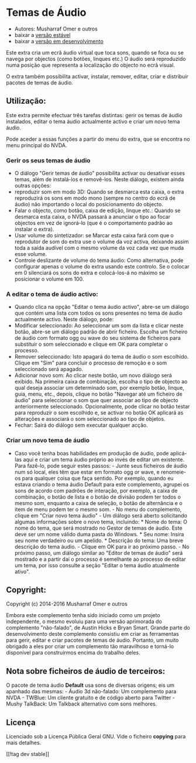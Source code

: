 # Temas de Áudio #

*   Autores: Musharraf Omer e outros
*   baixar a [versão estável][1]
*   baixar a [versão em desenvolvimento][2]

Este extra cria um ecrã áudio virtual que toca sons, quando se foca ou se
navega por objectos (como botões, linques etc.) O áudio será reproduzido
numa posição que representa a localização do objecto no ecrã visual.

O extra também possibilita activar, instalar, remover, editar, criar e
distribuir pacotes de temas de áudio.

## Utilização:

Este extra permite efectuar três tarefas distintas: gerir os temas de áudio
instalados, editar o tema áudio actualmente activo e criar um novo tema
áudio.

Pode aceder a essas funções a partir do menu do extra, que se encontra no
menu principal do NVDA.

### Gerir os seus temas de áudio

- O diálogo "Gerir temas de áudio" possibilita activar ou desativar esses
  temas, além de instalá-los e removê-los.
Neste diálogo, existem ainda outras opções: 
 - reproduzir som em modo 3D: Quando se desmarca esta caixa, o extra reproduzirá os sons em modo mono (sempre no centro do ecrã de áudio) não importando o local do posicionamento do objecto.
 - Falar o objecto, como botão, caixa de edição, linque etc.: Quando se desmarca esta caixa, o NVDA passará a anunciar o tipo ao focar objectos em vez de ignorá-lo (que é o comportamento padrão ao instalar o extra).
 - Usar volume do sintetizador: se Marcar esta caixa fará com que o reprodutor de som do extra use o volume da voz activa, deixando assim toda a saída audível com o mesmo volume da voz cada vez que muda esse volume.
 - Controle deslizante de volume do tema áudio: Como alternativa, pode configurar apenas o volume do extra usando este controlo. Se o colocar em 0 silenciará os sons do extra e colocá-los-á no máximo se posicionar o volume em 100.

### A editar o tema de áudio activo:

- Quando clica na opção "Editar o tema áudio activo", abre-se um diálogo que
  contém uma lista com todos os sons presentes no tema de áudio actualmente
  activo. Neste diálogo, pode:
- Modificar seleccionado: Ao seleccionar um som da lista e clicar neste
  botão, abre-se um diálogo padrão de abrir ficheiro. Escolha um ficheiro de
  áudio com formato ogg ou wave do seu sistema de ficheiros para substituir
  o som seleccionado e clique em OK para completar o processo.
- Remover seleccionado: Isto apagará do tema de áudio o som
  escolhido. Clique em "Sim" para concluir o processo de remoção e o som
  seleccionado será apagado.
- Adicionar novo som: Ao clicar neste botão, um novo diálogo será exibido. Na primeira caixa de combinação, escolha o tipo de objecto ao qual deseja associar um determinado som, por exemplo botão, linque, guia, menu, etc., depois, clique no botão "Navegar até um ficheiro de áudio" para seleccionar o som que quer associar ao tipo de objecto anteriormente seleccionado. Opcionalmente, pode clicar no botão testar para reproduzir o som escolhido e, se activar  no botão OK aplicará as alterações e associará o som seleccionado ao tipo de objetos.
- Fechar: Sairá do diálogo sem executar qualquer acção.

### Criar um novo tema de áudio

- Caso você tenha boas habilidades em produção de áudio, pode aplicá-las
aqui e criar um tema áudio próprio ao invés de editar um existente. Para
fazê-lo, pode seguir estes passos:  - Junte seus ficheiros de áudio num só
local, eles têm que estar em formato ogg or wave, e renomeie-os para
qualquer coisa que faça sentido. Por exemplo, quando eu estava criando o
tema áudio Default para este complemento, agrupei os sons de acordo com
padrões de interação, por exemplo, a caixa de combinação, o botão de lista e
o botão de divisão podem ter todos o mesmo som, enquanto a caixa de seleção,
o botão de alternância e o item de menu podem ter o mesmo som.  - No menu do
complemento, clique em "Criar novo tema áudio" - Um diálogo será aberto
solicitando algumas informações sobre o novo tema, incluindo: *	Nome do
tema: O nome do tema, que será mostrado no Gestor de temas de áudio. Este
deve ser um nome válido duma pasta do Windows.  *	Seu nome: Insira seu nome
verdadeiro ou um apelido.  *	Descrição do tema: Uma breve descrição do tema
áudio.  - Clique em OK para ir ao próximo passo.  - No próximo passo, um
diálogo similar ao "Editor de temas de áudio" será mostrado e a partir daí o
processo é semelhante ao processo de editar um tema, por isso consulte a
seção "Editar o tema áudio atualmente ativo".

## Copyright:

Copyright (c) 2014-2016 Musharraf Omer e outros

Embora este complemento tenha sido iniciado como um projeto independente, o
mesmo evoluiu para uma versão aprimorada do complemento "não-falado", de
Austin Hicks e Bryan Smart. Grande parte do desenvolvimento deste
complemento consistiu em criar as ferramentas para gerir, editar e criar
pacotes de temas de áudio. Portanto, um muito obrigado a eles por criar um
complemento tão maravilhoso e torná-lo disponível para construirmos encima
do trabalho deles.

## Nota sobre ficheiros de áudio de terceiros:

O pacote de tema áudio **Default** usa sons de diversas origens; eis um
apanhado das mesmas: - Áudio 3d não-falado: Um complemento para NVDA -
TWBlue: Um cliente gratuito e de código aberto para Twitter - Mushy
TalkBack: Um Talkback alternativo com sons melhores.

## Licença
Licenciado sob a Licença Pública Geral GNU. Vide o ficheiro **copying** para
mais detalhes.

[[!tag dev stable]]

[1]: https://addons.nvda-project.org/files/get.php?file=ath

[2]: https://addons.nvda-project.org/files/get.php?file=ath-dev
